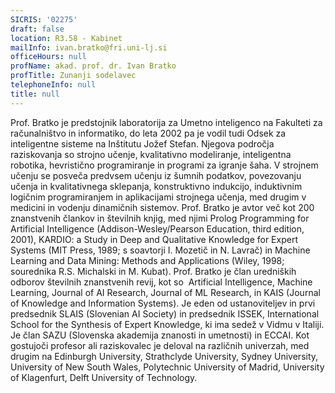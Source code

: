 ```yaml
---
SICRIS: '02275'
draft: false
location: R3.58 - Kabinet
mailInfo: ivan.bratko@fri.uni-lj.si
officeHours: null
profName: akad. prof. dr. Ivan Bratko
profTitle: Zunanji sodelavec
telephoneInfo: null
title: null
---
```



Prof. Bratko je predstojnik laboratorija za Umetno inteligenco na Fakulteti za računalništvo in informatiko, do leta 2002 pa je vodil tudi Odsek za inteligentne sisteme na Inštitutu Jožef Stefan. Njegova področja raziskovanja so strojno učenje, kvalitativno modeliranje, inteligentna robotika, hevristično programiranje in programi za igranje šaha. V strojnem učenju se posveča predvsem učenju iz šumnih podatkov, povezovanju učenja in kvalitativnega sklepanja, konstruktivno indukcijo, induktivnim logičnim programiranjem in aplikacijami strojnega učenja, med drugim v medicini in vodenju dinamičnih sistemov.
Prof. Bratko je avtor več kot 200 znanstvenih člankov in številnih knjig, med njimi Prolog Programming for Artificial Intelligence (Addison-Wesley/Pearson Education, third edition, 2001), KARDIO: a Study in Deep and Qualitative Knowledge for Expert Systems (MIT Press, 1989; s soavtorji I. Mozetič in N. Lavrač) in Machine Learning and Data Mining: Methods and Applications (Wiley, 1998; sourednika R.S. Michalski in M. Kubat).
Prof. Bratko je član uredniških odborov številnih znanstvenih revij, kot so  Artificial Intelligence, Machine Learning, Journal of AI Research, Journal of ML Research, in KAIS (Journal of Knowledge and Information Systems). Je eden od ustanoviteljev in prvi predsednik SLAIS (Slovenian AI Society) in predsednik ISSEK, International School for the Synthesis of Expert Knowledge, ki ima sedež v Vidmu v Italiji. Je član SAZU (Slovenska akademija znanosti in umetnosti) in ECCAI.
Kot gostujoči profesor ali raziskovalec je deloval na različnih univerzah, med drugim na Edinburgh University, Strathclyde University, Sydney University, University of New South Wales, Polytechnic University of Madrid, University of Klagenfurt, Delft University of Technology.